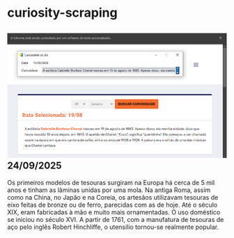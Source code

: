 # curiosity-scraping
![Budget](./execucao.png)
24/09/2025
-
Os primeiros modelos de tesouras surgiram na Europa há cerca de 5 mil anos e tinham as lâminas unidas por uma mola. Na antiga Roma, assim como na China, no Japão e na Coreia, os artesãos utilizavam tesouras de eixo feitas de bronze ou de ferro, parecidas com as de hoje. Até o século XIX, eram fabricadas à mão e muito mais ornamentadas. O uso doméstico se iniciou no século XVI. A partir de 1761, com a manufatura de tesouras de aço pelo inglês Robert Hinchliffe, o utensílio tornou-se realmente popular.
